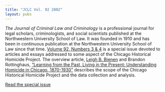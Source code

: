```yaml
---
title: "JCLC Vol. 92 2002"
layout: pubs
---
```


_The Journal of Criminal Law and Criminology_ is a professional journal for legal scholars, criminologists, and social scientists published at the Northwestern University School of Law. It was founded in 1910 and has been in continuous publication at the Northwestern University School of Law since that time. [Volume 92, Numbers 3 & 4](https://scholarlycommons.law.northwestern.edu/jclc/vol92/iss3/) is a special issue devoted to articles and essays addressed to some aspect of the Chicago Historical Homicide Project. The overview article, [Leigh B. Bienen](/about/LeighBienen/) and Brandon Rottinghaus, [“Learning from the Past, Living in the Present: Understanding Homicide in Chicago, 1870-1930”](https://scholarlycommons.law.northwestern.edu/jclc/vol92/iss3/1/) describes the scope of the Chicago Historical Homicide Project and the data collection and analysis.

[Read the special issue](https://scholarlycommons.law.northwestern.edu/jclc/vol92/iss3/)
